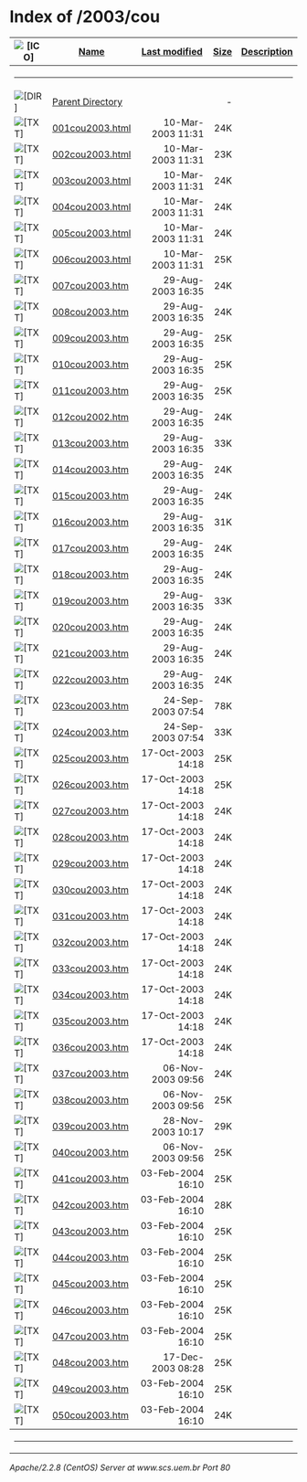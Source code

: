 <body>
<h1>Index of /2003/cou</h1>
<table><tr><th><img src="/icons/blank.gif" alt="[ICO]"></th><th><a href="?C=N;O=D">Name</a></th><th><a href="?C=M;O=A">Last modified</a></th><th><a href="?C=S;O=A">Size</a></th><th><a href="?C=D;O=A">Description</a></th></tr><tr><th colspan="5"><hr></th></tr>
<tr><td valign="top"><img src="/icons/back.gif" alt="[DIR]"></td><td><a href="/2003/">Parent Directory</a></td><td>&nbsp;</td><td align="right">  - </td></tr>
<tr><td valign="top"><img src="/icons/text.gif" alt="[TXT]"></td><td><a href="001cou2003.html">001cou2003.html</a></td><td align="right">10-Mar-2003 11:31  </td><td align="right"> 24K</td></tr>
<tr><td valign="top"><img src="/icons/text.gif" alt="[TXT]"></td><td><a href="002cou2003.html">002cou2003.html</a></td><td align="right">10-Mar-2003 11:31  </td><td align="right"> 23K</td></tr>
<tr><td valign="top"><img src="/icons/text.gif" alt="[TXT]"></td><td><a href="003cou2003.html">003cou2003.html</a></td><td align="right">10-Mar-2003 11:31  </td><td align="right"> 24K</td></tr>
<tr><td valign="top"><img src="/icons/text.gif" alt="[TXT]"></td><td><a href="004cou2003.html">004cou2003.html</a></td><td align="right">10-Mar-2003 11:31  </td><td align="right"> 24K</td></tr>
<tr><td valign="top"><img src="/icons/text.gif" alt="[TXT]"></td><td><a href="005cou2003.html">005cou2003.html</a></td><td align="right">10-Mar-2003 11:31  </td><td align="right"> 24K</td></tr>
<tr><td valign="top"><img src="/icons/text.gif" alt="[TXT]"></td><td><a href="006cou2003.html">006cou2003.html</a></td><td align="right">10-Mar-2003 11:31  </td><td align="right"> 25K</td></tr>
<tr><td valign="top"><img src="/icons/text.gif" alt="[TXT]"></td><td><a href="007cou2003.htm">007cou2003.htm</a></td><td align="right">29-Aug-2003 16:35  </td><td align="right"> 24K</td></tr>
<tr><td valign="top"><img src="/icons/text.gif" alt="[TXT]"></td><td><a href="008cou2003.htm">008cou2003.htm</a></td><td align="right">29-Aug-2003 16:35  </td><td align="right"> 24K</td></tr>
<tr><td valign="top"><img src="/icons/text.gif" alt="[TXT]"></td><td><a href="009cou2003.htm">009cou2003.htm</a></td><td align="right">29-Aug-2003 16:35  </td><td align="right"> 25K</td></tr>
<tr><td valign="top"><img src="/icons/text.gif" alt="[TXT]"></td><td><a href="010cou2003.htm">010cou2003.htm</a></td><td align="right">29-Aug-2003 16:35  </td><td align="right"> 25K</td></tr>
<tr><td valign="top"><img src="/icons/text.gif" alt="[TXT]"></td><td><a href="011cou2003.htm">011cou2003.htm</a></td><td align="right">29-Aug-2003 16:35  </td><td align="right"> 25K</td></tr>
<tr><td valign="top"><img src="/icons/text.gif" alt="[TXT]"></td><td><a href="012cou2002.htm">012cou2002.htm</a></td><td align="right">29-Aug-2003 16:35  </td><td align="right"> 24K</td></tr>
<tr><td valign="top"><img src="/icons/text.gif" alt="[TXT]"></td><td><a href="013cou2003.htm">013cou2003.htm</a></td><td align="right">29-Aug-2003 16:35  </td><td align="right"> 33K</td></tr>
<tr><td valign="top"><img src="/icons/text.gif" alt="[TXT]"></td><td><a href="014cou2003.htm">014cou2003.htm</a></td><td align="right">29-Aug-2003 16:35  </td><td align="right"> 24K</td></tr>
<tr><td valign="top"><img src="/icons/text.gif" alt="[TXT]"></td><td><a href="015cou2003.htm">015cou2003.htm</a></td><td align="right">29-Aug-2003 16:35  </td><td align="right"> 24K</td></tr>
<tr><td valign="top"><img src="/icons/text.gif" alt="[TXT]"></td><td><a href="016cou2003.htm">016cou2003.htm</a></td><td align="right">29-Aug-2003 16:35  </td><td align="right"> 31K</td></tr>
<tr><td valign="top"><img src="/icons/text.gif" alt="[TXT]"></td><td><a href="017cou2003.htm">017cou2003.htm</a></td><td align="right">29-Aug-2003 16:35  </td><td align="right"> 24K</td></tr>
<tr><td valign="top"><img src="/icons/text.gif" alt="[TXT]"></td><td><a href="018cou2003.htm">018cou2003.htm</a></td><td align="right">29-Aug-2003 16:35  </td><td align="right"> 24K</td></tr>
<tr><td valign="top"><img src="/icons/text.gif" alt="[TXT]"></td><td><a href="019cou2003.htm">019cou2003.htm</a></td><td align="right">29-Aug-2003 16:35  </td><td align="right"> 33K</td></tr>
<tr><td valign="top"><img src="/icons/text.gif" alt="[TXT]"></td><td><a href="020cou2003.htm">020cou2003.htm</a></td><td align="right">29-Aug-2003 16:35  </td><td align="right"> 24K</td></tr>
<tr><td valign="top"><img src="/icons/text.gif" alt="[TXT]"></td><td><a href="021cou2003.htm">021cou2003.htm</a></td><td align="right">29-Aug-2003 16:35  </td><td align="right"> 24K</td></tr>
<tr><td valign="top"><img src="/icons/text.gif" alt="[TXT]"></td><td><a href="022cou2003.htm">022cou2003.htm</a></td><td align="right">29-Aug-2003 16:35  </td><td align="right"> 24K</td></tr>
<tr><td valign="top"><img src="/icons/text.gif" alt="[TXT]"></td><td><a href="023cou2003.htm">023cou2003.htm</a></td><td align="right">24-Sep-2003 07:54  </td><td align="right"> 78K</td></tr>
<tr><td valign="top"><img src="/icons/text.gif" alt="[TXT]"></td><td><a href="024cou2003.htm">024cou2003.htm</a></td><td align="right">24-Sep-2003 07:54  </td><td align="right"> 33K</td></tr>
<tr><td valign="top"><img src="/icons/text.gif" alt="[TXT]"></td><td><a href="025cou2003.htm">025cou2003.htm</a></td><td align="right">17-Oct-2003 14:18  </td><td align="right"> 25K</td></tr>
<tr><td valign="top"><img src="/icons/text.gif" alt="[TXT]"></td><td><a href="026cou2003.htm">026cou2003.htm</a></td><td align="right">17-Oct-2003 14:18  </td><td align="right"> 25K</td></tr>
<tr><td valign="top"><img src="/icons/text.gif" alt="[TXT]"></td><td><a href="027cou2003.htm">027cou2003.htm</a></td><td align="right">17-Oct-2003 14:18  </td><td align="right"> 24K</td></tr>
<tr><td valign="top"><img src="/icons/text.gif" alt="[TXT]"></td><td><a href="028cou2003.htm">028cou2003.htm</a></td><td align="right">17-Oct-2003 14:18  </td><td align="right"> 24K</td></tr>
<tr><td valign="top"><img src="/icons/text.gif" alt="[TXT]"></td><td><a href="029cou2003.htm">029cou2003.htm</a></td><td align="right">17-Oct-2003 14:18  </td><td align="right"> 24K</td></tr>
<tr><td valign="top"><img src="/icons/text.gif" alt="[TXT]"></td><td><a href="030cou2003.htm">030cou2003.htm</a></td><td align="right">17-Oct-2003 14:18  </td><td align="right"> 24K</td></tr>
<tr><td valign="top"><img src="/icons/text.gif" alt="[TXT]"></td><td><a href="031cou2003.htm">031cou2003.htm</a></td><td align="right">17-Oct-2003 14:18  </td><td align="right"> 24K</td></tr>
<tr><td valign="top"><img src="/icons/text.gif" alt="[TXT]"></td><td><a href="032cou2003.htm">032cou2003.htm</a></td><td align="right">17-Oct-2003 14:18  </td><td align="right"> 24K</td></tr>
<tr><td valign="top"><img src="/icons/text.gif" alt="[TXT]"></td><td><a href="033cou2003.htm">033cou2003.htm</a></td><td align="right">17-Oct-2003 14:18  </td><td align="right"> 24K</td></tr>
<tr><td valign="top"><img src="/icons/text.gif" alt="[TXT]"></td><td><a href="034cou2003.htm">034cou2003.htm</a></td><td align="right">17-Oct-2003 14:18  </td><td align="right"> 24K</td></tr>
<tr><td valign="top"><img src="/icons/text.gif" alt="[TXT]"></td><td><a href="035cou2003.htm">035cou2003.htm</a></td><td align="right">17-Oct-2003 14:18  </td><td align="right"> 24K</td></tr>
<tr><td valign="top"><img src="/icons/text.gif" alt="[TXT]"></td><td><a href="036cou2003.htm">036cou2003.htm</a></td><td align="right">17-Oct-2003 14:18  </td><td align="right"> 24K</td></tr>
<tr><td valign="top"><img src="/icons/text.gif" alt="[TXT]"></td><td><a href="037cou2003.htm">037cou2003.htm</a></td><td align="right">06-Nov-2003 09:56  </td><td align="right"> 24K</td></tr>
<tr><td valign="top"><img src="/icons/text.gif" alt="[TXT]"></td><td><a href="038cou2003.htm">038cou2003.htm</a></td><td align="right">06-Nov-2003 09:56  </td><td align="right"> 25K</td></tr>
<tr><td valign="top"><img src="/icons/text.gif" alt="[TXT]"></td><td><a href="039cou2003.htm">039cou2003.htm</a></td><td align="right">28-Nov-2003 10:17  </td><td align="right"> 29K</td></tr>
<tr><td valign="top"><img src="/icons/text.gif" alt="[TXT]"></td><td><a href="040cou2003.htm">040cou2003.htm</a></td><td align="right">06-Nov-2003 09:56  </td><td align="right"> 25K</td></tr>
<tr><td valign="top"><img src="/icons/text.gif" alt="[TXT]"></td><td><a href="041cou2003.htm">041cou2003.htm</a></td><td align="right">03-Feb-2004 16:10  </td><td align="right"> 25K</td></tr>
<tr><td valign="top"><img src="/icons/text.gif" alt="[TXT]"></td><td><a href="042cou2003.htm">042cou2003.htm</a></td><td align="right">03-Feb-2004 16:10  </td><td align="right"> 28K</td></tr>
<tr><td valign="top"><img src="/icons/text.gif" alt="[TXT]"></td><td><a href="043cou2003.htm">043cou2003.htm</a></td><td align="right">03-Feb-2004 16:10  </td><td align="right"> 25K</td></tr>
<tr><td valign="top"><img src="/icons/text.gif" alt="[TXT]"></td><td><a href="044cou2003.htm">044cou2003.htm</a></td><td align="right">03-Feb-2004 16:10  </td><td align="right"> 25K</td></tr>
<tr><td valign="top"><img src="/icons/text.gif" alt="[TXT]"></td><td><a href="045cou2003.htm">045cou2003.htm</a></td><td align="right">03-Feb-2004 16:10  </td><td align="right"> 25K</td></tr>
<tr><td valign="top"><img src="/icons/text.gif" alt="[TXT]"></td><td><a href="046cou2003.htm">046cou2003.htm</a></td><td align="right">03-Feb-2004 16:10  </td><td align="right"> 25K</td></tr>
<tr><td valign="top"><img src="/icons/text.gif" alt="[TXT]"></td><td><a href="047cou2003.htm">047cou2003.htm</a></td><td align="right">03-Feb-2004 16:10  </td><td align="right"> 25K</td></tr>
<tr><td valign="top"><img src="/icons/text.gif" alt="[TXT]"></td><td><a href="048cou2003.htm">048cou2003.htm</a></td><td align="right">17-Dec-2003 08:28  </td><td align="right"> 25K</td></tr>
<tr><td valign="top"><img src="/icons/text.gif" alt="[TXT]"></td><td><a href="049cou2003.htm">049cou2003.htm</a></td><td align="right">03-Feb-2004 16:10  </td><td align="right"> 25K</td></tr>
<tr><td valign="top"><img src="/icons/text.gif" alt="[TXT]"></td><td><a href="050cou2003.htm">050cou2003.htm</a></td><td align="right">03-Feb-2004 16:10  </td><td align="right"> 24K</td></tr>
<tr><th colspan="5"><hr></th></tr>
</table>
<address>Apache/2.2.8 (CentOS) Server at www.scs.uem.br Port 80</address>
</body></html>

